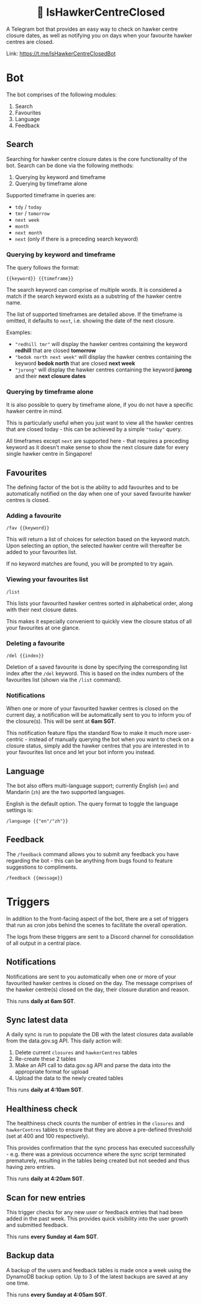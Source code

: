 <div align="center">
  <h1 align="center">🍜 IsHawkerCentreClosed</h1>
</div>

A Telegram bot that provides an easy way to check on hawker centre closure dates, as well as notifying you on days when your favourite hawker centres are closed.

Link: https://t.me/IsHawkerCentreClosedBot

# Bot

The bot comprises of the following modules:

1. Search
2. Favourites
3. Language
4. Feedback

## Search

Searching for hawker centre closure dates is the core functionality of the bot. Search can be done via the following methods:

1. Querying by keyword and timeframe
2. Querying by timeframe alone

Supported timeframe in queries are:

- `tdy` / `today`
- `tmr` / `tomorrow`
- `next week`
- `month`
- `next month`
- `next` (only if there is a preceding search keyword)

### Querying by keyword and timeframe

The query follows the format:

```
{{keyword}} {{timeframe}}
```

The search keyword can comprise of multiple words. It is considered a match if the search keyword exists as a substring of the hawker centre name.

The list of supported timeframes are detailed above. If the timeframe is omitted, it defaults to `next`, i.e. showing the date of the next closure.

Examples:

- `"redhill tmr"` will display the hawker centres containing the keyword **redhill** that are closed **tomorrow**
- `"bedok north next week"` will display the hawker centres containing the keyword **bedok north** that are closed **next week**
- `"jurong"` will display the hawker centres containing the keyword **jurong** and their **next closure dates**

### Querying by timeframe alone

It is also possible to query by timeframe alone, if you do not have a specific hawker centre in mind.

This is particularly useful when you just want to view all the hawker centres that are closed today - this can be achieved by a simple `"today"` query.

All timeframes except `next` are supported here - that requires a preceding keyword as it doesn't make sense to show the next closure date for every single hawker centre in Singapore!

## Favourites

The defining factor of the bot is the ability to add favourites and to be automatically notified on the day when one of your saved favourite hawker centres is closed.

### Adding a favourite

```
/fav {{keyword}}
```

This will return a list of choices for selection based on the keyword match. Upon selecting an option, the selected hawker centre will thereafter be added to your favourites list.

If no keyword matches are found, you will be prompted to try again.

### Viewing your favourites list

```
/list
```

This lists your favourited hawker centres sorted in alphabetical order, along with their next closure dates.

This makes it especially convenient to quickly view the closure status of all your favourites at one glance.

### Deleting a favourite

```
/del {{index}}
```

Deletion of a saved favourite is done by specifying the corresponding list index after the `/del` keyword. This is based on the index numbers of the favourites list (shown via the `/list` command).

### Notifications

When one or more of your favourited hawker centres is closed on the current day, a notification will be automatically sent to you to inform you of the closure(s). This will be sent at **6am SGT**.

This notification feature flips the standard flow to make it much more user-centric - instead of manually querying the bot when you want to check on a closure status, simply add the hawker centres that you are interested in to your favourites list once and let your bot inform you instead.

## Language

The bot also offers multi-language support; currently English (`en`) and Mandarin (`zh`) are the two supported languages.

English is the default option. The query format to toggle the language settings is:

```
/language {{"en"/"zh"}}
```

## Feedback

The `/feedback` command allows you to submit any feedback you have regarding the bot - this can be anything from bugs found to feature suggestions to compliments.

```
/feedback {{message}}
```

# Triggers

In addition to the front-facing aspect of the bot, there are a set of triggers that run as cron jobs behind the scenes to facilitate the overall operation.

The logs from these triggers are sent to a Discord channel for consolidation of all output in a central place.

## Notifications

Notifications are sent to you automatically when one or more of your favourited hawker centres is closed on the day. The message comprises of the hawker centre(s) closed on the day, their closure duration and reason.

This runs **daily at 6am SGT**.

## Sync latest data

A daily sync is run to populate the DB with the latest closures data available from the data.gov.sg API. This daily action will:

1. Delete current `closures` and `hawkerCentres` tables
2. Re-create these 2 tables
3. Make an API call to data.gov.sg API and parse the data into the appropriate format for upload
4. Upload the data to the newly created tables

This runs **daily at 4:10am SGT**.

## Healthiness check

The healthiness check counts the number of entries in the `closures` and `hawkerCentres` tables to ensure that they are above a pre-defined threshold (set at 400 and 100 respectively).

This provides confirmation that the sync process has executed successfully - e.g. there was a previous occurrence where the sync script terminated prematurely, resulting in the tables being created but not seeded and thus having zero entries.

This runs **daily at 4:20am SGT**.

## Scan for new entries

This trigger checks for any new user or feedback entries that had been added in the past week. This provides quick visibility into the user growth and submitted feedback.

This runs **every Sunday at 4am SGT**.

## Backup data

A backup of the users and feedback tables is made once a week using the DynamoDB backup option. Up to 3 of the latest backups are saved at any one time.

This runs **every Sunday at 4:05am SGT**.
